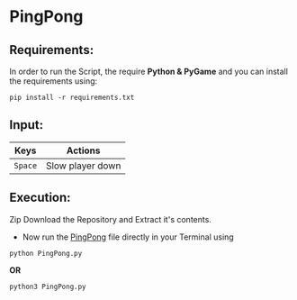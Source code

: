 # PingPong
## Requirements:
In order to run the Script, the require **Python & PyGame** and you can install the requirements using:
```
pip install -r requirements.txt
```
## Input:

| Keys              | Actions                                                         |
|-------------------|-----------------------------------------------------------------|
| `Space`      | Slow player down              |


## Execution:
Zip Download the Repository and Extract it's contents.
-	Now run the [PingPong](https://github.com/Vasishtadepu/PingPong/blob/main/PingPong.py) file directly in your Terminal using
```
python PingPong.py
```
**OR**
```
python3 PingPong.py
```
